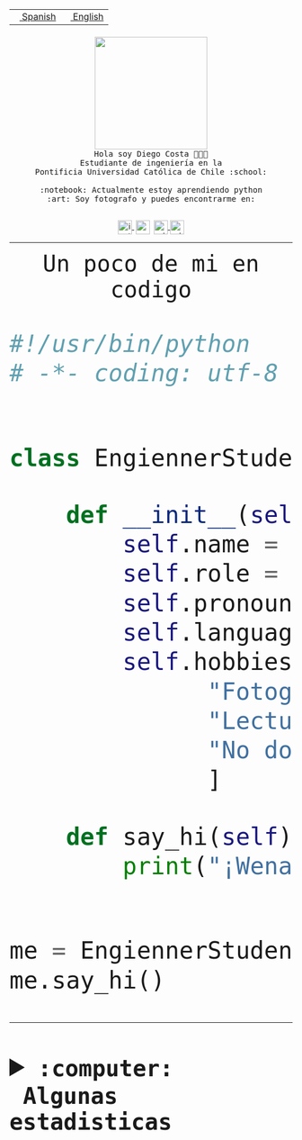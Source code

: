 <table border="0"  align="right">
 <tr><td><a href="README.md"><img src="https://upload.wikimedia.org/wikipedia/commons/thumb/8/89/Bandera_de_Espa%C3%B1a.svg/1200px-Bandera_de_Espa%C3%B1a.svg.png" height="10"> Spanish</a></td>
 <td><a href="README.en.md"><img src="https://upload.wikimedia.org/wikipedia/commons/a/a4/Flag_of_the_United_States.svg" height="10"> English</a></td></tr>
</table><br><br><br>


<p align="center">
  <img src="https://github.com/diegocostares/diegocostares/blob/main/Images/aaa2.gif?raw=true" height="200px" weight="200px">
  <br><samp>
    Hola soy Diego Costa 👨🏻‍💻<br>
    Estudiante de ingeniería en la <br>
    Pontificia Universidad Católica de Chile :school:<br>
  <br>
    :notebook: Actualmente estoy aprendiendo python <br>
    :art: Soy fotografo y puedes encontrarme en: <br>
  <br></samp>
  
</p>

<p align="center">
   <a href="https://instagram.com/diegocosta_no" target="blank">
    <img 
    align="center" src="https://cdn.jsdelivr.net/npm/simple-icons@3.0.1/icons/instagram.svg" alt="instagram" height="25px" width="25px" />
  </a>
  <a style="border: 3px solid; color: white;"href="https://t.me/diegocosta_no" target="blank">
  <img
  align="center" alt="Telegram" width="25px" src="https://icons-for-free.com/iconfiles/png/512/Telegram-1324888767380505522.png" />
</a>
<a href="https://api.whatsapp.com/send?phone=56971897835&text=Hola!" target="blank">
  <img
  align="center" alt="wtsp" width="25px" src="https://img.icons8.com/pastel-glyph/2x/whatsapp--v2.png" />
</a>
<a href="https://www.linkedin.com/in/diego-costa-786249213/" target="blank">
  <img
  align="center" alt="wtsp" width="25px" src="https://img.icons8.com/metro/452/linkedin.png" />
</a>

  </a>
</p>

---


<p align="center"><font size="25"><samp>Un poco de mi en codigo</samp></front></p>


```python
#!/usr/bin/python
# -*- coding: utf-8 -*-


class EngiennerStudent:

    def __init__(self):
        self.name = "Diego Costa"
        self.role = "Estudiante"
        self.pronouns = "he/him"
        self.language_spoken = ["es_CL", "en_US"]
        self.hobbies = [
              "Fotografia",
              "Lectura",
              "No dormir",
              ]

    def say_hi(self):
        print("¡Wena mundo!")


me = EngiennerStudent()
me.say_hi()
```
---
<details>
  <summary><b><samp>:computer: &nbsp;Algunas estadisticas</samp></b></summary>
  <br/></p>

<!--START_SECTION:waka-->
![Code Time](http://img.shields.io/badge/Code%20Time-903%20hrs%2034%20mins-blue)

**Soy nocturno 🦉** 

```text
🌞 Mañana                 9 commits           ░░░░░░░░░░░░░░░░░░░░░░░░░   00.35 % 
🌆 Día                    798 commits         ████████░░░░░░░░░░░░░░░░░   30.66 % 
🌃 Tarde                  1127 commits        ███████████░░░░░░░░░░░░░░   43.30 % 
🌙 Noche                  669 commits         ██████░░░░░░░░░░░░░░░░░░░   25.70 % 
```
📅 **Soy más productivo los Martes** 

```text
Lunes                    405 commits         ████░░░░░░░░░░░░░░░░░░░░░   15.56 % 
Martes                   525 commits         █████░░░░░░░░░░░░░░░░░░░░   20.17 % 
Miércoles                329 commits         ███░░░░░░░░░░░░░░░░░░░░░░   12.64 % 
Jueves                   316 commits         ███░░░░░░░░░░░░░░░░░░░░░░   12.14 % 
Viernes                  417 commits         ████░░░░░░░░░░░░░░░░░░░░░   16.02 % 
Sábado                   218 commits         ██░░░░░░░░░░░░░░░░░░░░░░░   08.37 % 
Domingo                  393 commits         ████░░░░░░░░░░░░░░░░░░░░░   15.10 % 
```


📊 **Esta semana me dediqué a** 

```text
🐱‍💻 Proyectos: 
2023-1-S4-Grupo2-Backend 9 hrs 36 mins       ████████░░░░░░░░░░░░░░░░░   31.66 % 
2023-1-S4-Grupo2-Scraper 5 hrs 15 mins       ████░░░░░░░░░░░░░░░░░░░░░   17.31 % 
CAPSTONE                 3 hrs 18 mins       ███░░░░░░░░░░░░░░░░░░░░░░   10.89 % 
private-test             3 hrs 5 mins        ███░░░░░░░░░░░░░░░░░░░░░░   10.17 % 
2023-1-S4-Grupo2-IA      2 hrs 42 mins       ██░░░░░░░░░░░░░░░░░░░░░░░   08.92 % 
```


 Last Updated on 10/05/2023 10:20:33 UTC
<!--END_SECTION:waka-->
  
  

<p align="center"> <img src="https://github-readme-stats.vercel.app/api?username=diegocostares&show_icons=true&theme=ayu-mirage" alt="abhisheknaiidu" /></p>
 
</details>
